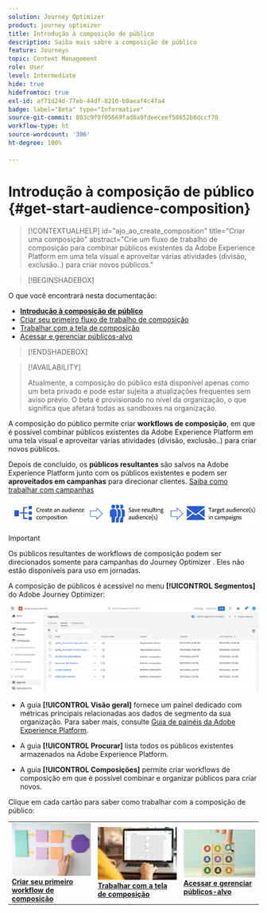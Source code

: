 ```yaml
---
solution: Journey Optimizer
product: journey optimizer
title: Introdução à composição de público
description: Saiba mais sobre a composição de público
feature: Journeys
topic: Content Management
role: User
level: Intermediate
hide: true
hidefromtoc: true
exl-id: af71d24d-77eb-44df-8216-b0aeaf4c4fa4
badge: label="Beta" type="Informative"
source-git-commit: 803c9f9f05669fad0a9fdeeceef58652b6dccf70
workflow-type: ht
source-wordcount: '306'
ht-degree: 100%

---
```


# Introdução à composição de público {#get-start-audience-composition}

>[!CONTEXTUALHELP]
>id="ajo_ao_create_composition"
>title="Criar uma composição"
>abstract="Crie um fluxo de trabalho de composição para combinar públicos existentes da Adobe Experience Platform em uma tela visual e aproveitar várias atividades (divisão, exclusão..) para criar novos públicos."

>[!BEGINSHADEBOX]

O que você encontrará nesta documentação:

* **[Introdução à composição de público](get-started-audience-orchestration.md)**
* [Criar seu primeiro fluxo de trabalho de composição](create-compositions.md)
* [Trabalhar com a tela de composição](composition-canvas.md)
* [Acessar e gerenciar públicos-alvo](access-audiences.md)

>[!ENDSHADEBOX]

>[!AVAILABILITY]
>
>Atualmente, a composição do público está disponível apenas como um beta privado e pode estar sujeita a atualizações frequentes sem aviso prévio. O beta é provisionado no nível da organização, o que significa que afetará todas as sandboxes na organização.

A composição do público permite criar **workflows de composição**, em que é possível combinar públicos existentes da Adobe Experience Platform em uma tela visual e aproveitar várias atividades (divisão, exclusão..) para criar novos públicos.

Depois de concluído, os **públicos resultantes** são salvos na Adobe Experience Platform junto com os públicos existentes e podem ser **aproveitados em campanhas** para direcionar clientes. [Saiba como trabalhar com campanhas](../campaigns/get-started-with-campaigns.md)

![](assets/audiences-process.png)

>[!IMPORTANT]
>
>Os públicos resultantes de workflows de composição podem ser direcionados somente para campanhas do Journey Optimizer . Eles não estão disponíveis para uso em jornadas.

A composição de públicos é acessível no menu **[!UICONTROL Segmentos]** do Adobe Journey Optimizer:

![](assets/audiences-browse.png)

* A guia **[!UICONTROL Visão geral]** fornece um painel dedicado com métricas principais relacionadas aos dados de segmento da sua organização. Para saber mais, consulte [Guia de painéis da Adobe Experience Platform](https://experienceleague.adobe.com/docs/experience-platform/dashboards/guides/segments.html?lang=pt-BR).

* A guia **[!UICONTROL Procurar]** lista todos os públicos existentes armazenados na Adobe Experience Platform.

* A guia **[!UICONTROL Composições]** permite criar workflows de composição em que é possível combinar e organizar públicos para criar novos.

Clique em cada cartão para saber como trabalhar com a composição de público:

<table style="table-layout:fixed"><tr style="border: 0;">
<td><a href="create-compositions.md"><img alt="Criar workflows de composição" src="../assets/do-not-localize/ao-workflows.jpg"></a>
<div><a href="create-compositions.md"><strong>Criar seu primeiro workflow de composição</strong></a></div></td>
<td><a href="composition-canvas.md"><img alt="Trabalhar com a tela de composição" src="../assets/do-not-localize/ao-canvas.jpg"></a>
<div><a href="composition-canvas.md"><strong>Trabalhar com a tela de composição</strong></a></div></td>
<td><a href="access-audiences.md"><img alt="Acessar e gerenciar públicos-alvo" src="../assets/do-not-localize/ao-audiences.jpeg"></a>
<div><a href="access-audiences.md"><strong>Acessar e gerenciar públicos-alvo</strong></a></div></td>
</tr></table>
